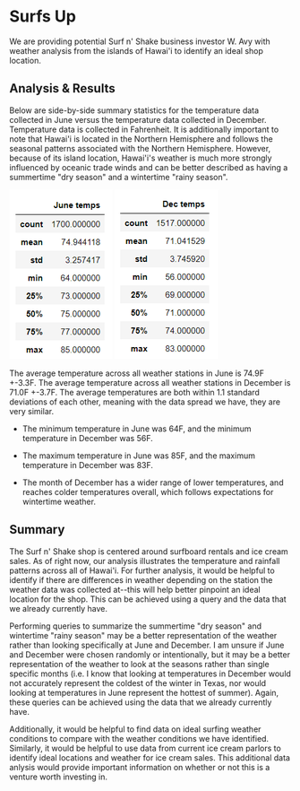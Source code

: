 # Surfs Up

We are providing potential Surf n' Shake business investor W. Avy with weather analysis from the islands of Hawai'i to identify an ideal shop location.

## Analysis & Results

Below are side-by-side summary statistics for the temperature data collected in June versus the temperature data collected in December. Temperature data is collected in Fahrenheit. It is additionally important to note that Hawai'i is located in the Northern Hemisphere and follows the seasonal patterns associated with the Northern Hemisphere. However, because of its island location, Hawai'i's weather is much more strongly influenced by oceanic trade winds and can be better described as having a summertime "dry season" and a wintertime "rainy season".

![june summary](https://github.com/cewarkentin/surfs_up/blob/main/june%20summary.png)
![dec summary](https://github.com/cewarkentin/surfs_up/blob/main/dec%20summary.png)

The average temperature across all weather stations in June is 74.9F +-3.3F. The average temperature across all weather stations in December is 71.0F +-3.7F. The average temperatures are both within 1.1 standard deviations of each other, meaning with the data spread we have, they are very similar.

- The minimum temperature in June was 64F, and the minimum temperature in December was 56F.

- The maximum temperature in June was 85F, and the maximum temperature in December was 83F.

- The month of December has a wider range of lower temperatures, and reaches colder temperatures overall, which follows expectations for wintertime weather.

## Summary

The Surf n' Shake shop is centered around surfboard rentals and ice cream sales. As of right now, our analysis illustrates the temperature and rainfall patterns across all of Hawai'i. For further analysis, it would be helpful to identify if there are differences in weather depending on the station the weather data was collected at--this will help better pinpoint an ideal location for the shop. This can be achieved using a query and the data that we already currently have.

Performing queries to summarize the summertime "dry season" and wintertime "rainy season" may be a better representation of the weather rather than looking specifically at June and December. I am unsure if June and December were chosen randomly or intentionally, but it may be a better representation of the weather to look at the seasons rather than single specific months (i.e. I know that looking at temperatures in December would not accurately represent the coldest of the winter in Texas, nor would looking at temperatures in June represent the hottest of summer). Again, these queries can be achieved using the data that we already currently have.

Additionally, it would be helpful to find data on ideal surfing weather conditions to compare with the weather conditions we have identified. Similarly, it would be helpful to use data from current ice cream parlors to identify ideal locations and weather for ice cream sales. This additional data anlysis would provide important information on whether or not this is a venture worth investing in.
